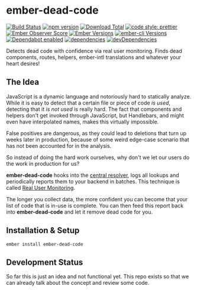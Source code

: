 # ember-dead-code

[![Build Status](https://travis-ci.org/buschtoens/ember-dead-code.svg)](https://travis-ci.org/buschtoens/ember-dead-code)
[![npm version](https://badge.fury.io/js/ember-dead-code.svg)](http://badge.fury.io/js/ember-dead-code)
[![Download Total](https://img.shields.io/npm/dt/ember-dead-code.svg)](http://badge.fury.io/js/ember-dead-code)
[![code style: prettier](https://img.shields.io/badge/code_style-prettier-ff69b4.svg)](https://github.com/prettier/prettier)  
[![Ember Observer Score](https://emberobserver.com/badges/ember-dead-code.svg)](https://emberobserver.com/addons/ember-dead-code)
[![Ember Versions](https://img.shields.io/badge/Ember.js%20Versions-%5E2.18%20%7C%7C%20%5E3.0-brightgreen.svg)](https://travis-ci.org/buschtoens/ember-dead-code)
[![ember-cli Versions](https://img.shields.io/badge/ember--cli%20Versions-%5E2.13%20%7C%7C%20%5E3.0-brightgreen.svg)](https://travis-ci.org/buschtoens/ember-dead-code)  
[![Dependabot enabled](https://img.shields.io/badge/dependabot-enabled-blue.svg?logo=dependabot)](https://dependabot.com/)
[![dependencies](https://img.shields.io/david/buschtoens/ember-dead-code.svg)](https://david-dm.org/buschtoens/ember-dead-code)
[![devDependencies](https://img.shields.io/david/dev/buschtoens/ember-dead-code.svg)](https://david-dm.org/buschtoens/ember-dead-code)

Detects dead code with confidence via real user monitoring. Finds dead
components, routes, helpers, ember-intl translations and whatever your heart
desires!

## The Idea

JavaScript is a dynamic language and notoriously hard to statically analyze.
While it is easy to detect that a certain file or piece of code _is used_,
detecting that it _is not used_ is really hard. The fact that components and
helpers don't get invoked through JavaScript, but Handlebars, and might even
have interpolated names, makes this virtually impossible.

False positives are dangerous, as they could lead to deletions that turn up
weeks later in production, because of some weird edge-case scenario that has not
been accounted for in the analysis.

So instead of doing the hard work ourselves, why don't we let our users do the
work in production for us?

**ember-dead-code** hooks into the [central resolver][ember-cli-resolver], logs
all lookups and periodically reports them to your backend in batches. This
technique is called [Real User Monitoring][real-user-monitoring].

[ember-cli-resolver]: https://github.com/ember-cli/ember-resolver
[real-user-monitoring]: https://en.wikipedia.org/wiki/Real_user_monitoring

The longer you collect data, the more confident you can become that your list of
code that is in-use is complete. You can then feed this report back into
**ember-dead-code** and let it remove dead code for you.

## Installation & Setup

```
ember install ember-dead-code
```

## Development Status

So far this is just an idea and not functional yet. This repo exists so that we
can already talk about the concept and review some code.
